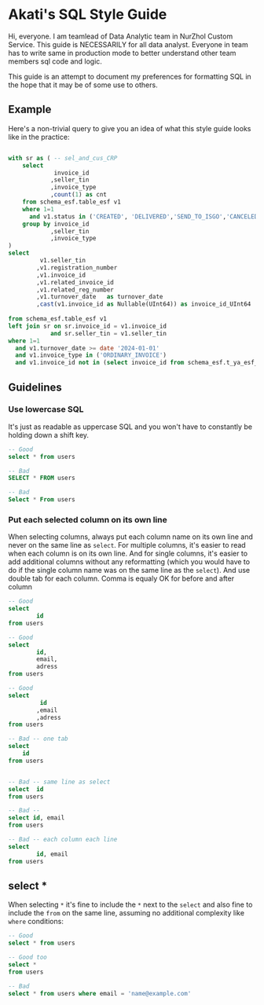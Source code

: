
# Akati's SQL Style Guide

Hi, everyone. I am teamlead of Data Analytic team in NurZhol Custom Service. This guide is NECESSARILY for all data analyst. Everyone in team has to write same in production mode to better understand other team members sql code and logic.

This guide is an attempt to document my preferences for formatting SQL in the hope that it may be of some use to others.  
 
## Example

Here's a non-trivial query to give you an idea of what this style guide looks like in the practice:

```sql

with sr as ( -- sel_and_cus_CRP
    select 
             invoice_id
            ,seller_tin
            ,invoice_type
            ,count(1) as cnt
    from schema_esf.table_esf v1
    where 1=1  
      and v1.status in ('CREATED', 'DELIVERED','SEND_TO_ISGO','CANCELED_BY_OGD')
    group by invoice_id
            ,seller_tin
            ,invoice_type
)
select 
         v1.seller_tin
        ,v1.registration_number
        ,v1.invoice_id
        ,v1.related_invoice_id
        ,v1.related_reg_number
        ,v1.turnover_date   as turnover_date
        ,cast(v1.invoice_id as Nullable(UInt64)) as invoice_id_UInt64
        
from schema_esf.table_esf v1
left join sr on sr.invoice_id = v1.invoice_id 
            and sr.seller_tin = v1.seller_tin
where 1=1
  and v1.turnover_date >= date '2024-01-01'
  and v1.invoice_type in ('ORDINARY_INVOICE') 
  and v1.invoice_id not in (select invoice_id from schema_esf.t_ya_esf_w_bad_status)

```
## Guidelines

### Use lowercase SQL

It's just as readable as uppercase SQL and you won't have to constantly be holding down a shift key.

```sql
-- Good
select * from users

-- Bad
SELECT * FROM users

-- Bad
Select * From users
```

### Put each selected column on its own line

When selecting columns, always put each column name on its own line and never on the same line as `select`. For multiple columns, it's easier to read when each column is on its own line. And for single columns, it's easier to add additional columns without any reformatting (which you would have to do if the single column name was on the same line as the `select`). And use double tab for each column. Comma is equaly OK for before and after column

```sql
-- Good
select 
        id
from users 

-- Good
select 
        id,
        email,
        adress
from users 

-- Good
select 
         id
        ,email
        ,adress
from users

-- Bad -- one tab
select 
    id
from users 


-- Bad -- same line as select
select  id
from users 

-- Bad --
select id, email
from users

-- Bad -- each column each line
select 
        id, email
from users 
```

## select *

When selecting `*` it's fine to include the `*` next to the `select` and also fine to include the `from` on the same line, assuming no additional complexity like `where` conditions:

```sql
-- Good
select * from users 

-- Good too
select *
from users

-- Bad
select * from users where email = 'name@example.com'
```
